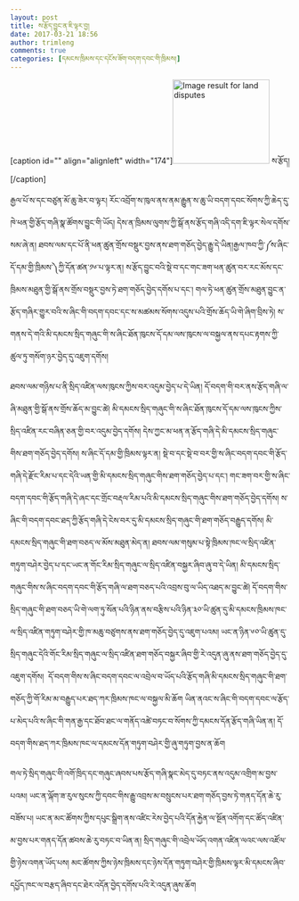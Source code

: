 ```yaml
---
layout: post
title: ས་རྩོད་བྱུང་ན་ཇི་ལྟར་བྱ།
date: 2017-03-21 18:56
author: trimleng
comments: true
categories: [དམངས་ཁྲིམས་དང་དངོས་ཟོག་བདག་དབང་གི་ཁྲིམས།]
---
```

[caption id="" align="alignleft" width="174"]<img class="" src="http://mobilelandsurveying.com/wp-content/uploads/2012/09/land-disputes.jpg" alt="Image result for land disputes" width="174" height="151" /> ས་རྩོད།[/caption]

རྒྱལ་པོ་ས་དང་བཙུན་མོ་ཆུ་ཟེར་བ་ལྟར། རོང་འབྲོག་ས་ཁུལ་ནས་ནམ་རྒྱུན་ས་ཆུ་ཡི་བདག་དབང་སོགས་ཀྱི་ཆེད་དུ་ཁེ་ཕན་གྱི་རྩོད་གཞི་སྣ་ཚོགས་བྱུང་གི་ཡོད། དེས་ན་ཁྲིམས་ལུགས་ཀྱི་སྒོ་ནས་རྩོད་གཞི་འདི་དག་ཇི་ལྟར་སེལ་དགོས་སམ་ཞེ་ན། ཐབས་ལམ་དང་པོ་ནི་ཕན་ཚུན་གྲོས་བསྡུར་བྱས་ནས་ཐག་གཅོད་བྱེད་རྒྱུ་དེ་ཡིན།<!--more-->རྒྱལ་ཁབ་ཀྱི་༼ས་ཞིང་དོ་དམ་གྱི་ཁྲིམས་༽ཀྱི་དོན་ཚན་༡༦་པ་ལྟར་ན། ས་རྩོད་བྱུང་བའི་སྡེ་བ་དང་གང་ཟག་ཕན་ཚུན་བར་རང་མོས་དང་ཁྲིམས་མཐུན་གྱི་སྒོ་ནས་གྲོས་བསྡུར་བྱས་ཏེ་ཐག་གཅོད་བྱེད་དགོས་པ་དང་། གལ་ཏེ་ཕན་ཚུན་གྲོས་མཐུན་བྱུང་ན་རྩོད་གཞིར་གྱུར་བའི་ས་ཞིང་གི་བདག་དབང་དང་ས་མཚམས་སོགས་འདུས་པའི་གྲོས་ཆོད་ཡི་གེ་ཞིག་བྲིས་ཏེ། ས་གནས་དེ་གའི་མི་དམངས་སྲིད་གཞུང་གི་ས་ཞིང་ཐོན་ཁུངས་དོ་དམ་ལས་ཁུངས་ལ་བསྐྱལ་ནས་དཔང་རྟགས་ཀྱི་ཚུལ་ཏུ་གསོག་ཉར་བྱེད་དུ་འཇུག་དགོས།

ཐབས་ལམ་གཉིས་པ་ནི་སྲིད་འཛིན་ལས་ཁུངས་ཀྱིས་བར་འདུམ་བྱེད་པ་དེ་ཡིན། དོ་བདག་གི་བར་ནས་རྩོད་གཞི་ལ་ཞི་མཐུན་གྱི་སྒོ་ནས་གྲོས་ཆོད་མ་བྱུང་ཚེ། མི་དམངས་སྲིད་གཞུང་གི་ས་ཞིང་ཐོན་ཁུངས་དོ་དམ་ལས་ཁུངས་ཀྱིས་སྲིད་འཛིན་རང་བཞིན་ཅན་གྱི་བར་འདུམ་བྱེད་དགོས། དེས་ཀྱང་མ་ཕན་ན་རྩོད་གཞི་དེ་མི་དམངས་སྲིད་གཞུང་གིས་ཐག་གཅོད་བྱེད་དགོས། ས་ཞིང་དོ་དམ་གྱི་ཁྲིམས་ལྟར་ན། <span style="font-weight: 400;">སྡེ་བ་དང་སྡེ་བ་བར་གྱི་ས་ཞིང་བདག་དབང་གི་རྩོད་གཞི་དེ་རྫོང་རིམ་པ་དང་དེའི་ཡན་གྱི་མི་དམངས་སྲིད་གཞུང་གིས་ཐག་གཅོད་བྱེད་པ་དང་། གང་ཟག་བར་གྱི་ས་ཞིང་བདག་དབང་གི་རྩོད་གཞི་དེ་ཞང་དང་གྲོང་བརྡལ་རིམ་པའི་མི་དམངས་སྲིད་གཞུང་གིས་ཐག་གཅོད་བྱེད་དགོས། ས་ཞིང་གི་བདག་དབང་ཐད་ཀྱི་རྩོད་གཞི་དེ་ངེས་བར་དུ་མི་དམངས་སྲིད་གཞུང་གི་ཐག་གཅོད་བརྒྱུད་དགོས། མི་དམངས་སྲིད་གཞུང་གི་ཐག་བཅད་ལ་མོས་མཐུན་མེད་ན། ཐབས་ལམ་གསུམ་པ་སྟེ་ཁྲིམས་ཁང་ལ་སྲིད་འཛིན་གཏུག་བཤེར་བྱེད་པ་དང་ཡང་ན་གོང་རིམ་སྲིད་གཞུང་ལ་སྲིད་འཛིན་བསྐྱར་ཞིབ་ཞུ་བ་དེ་ཡིན། མི་དམངས་སྲིད་གཞུང་གིས་ས་ཞིང་བདག་དབང་གི་རྩོད་གཞི་ལ་ཐག་བཅད་པའི་འབྲས་བུ་ལ་ཡིད་འཐད་མ་བྱུང་ཚེ། དོ་བདག་གིས་སྲིད་གཞུང་གི་ཐག་བཅད་ཡི་གེ་ལག་ཏུ་སོན་པའི་ཉིན་ནས་བརྩིས་པའི་ཉིན་༣༠་ཡི་ཚུན་དུ་མི་དམངས་ཁྲིམས་ཁང་ལ་སྲིད་འཛིན་གཏུག་བཤེར་གྱི་ཁ་མཆུ་བཙུགས་ནས་ཐག་གཅོད་བྱེད་དུ་འཇུག་པའམ། ཡང་ན་ཉིན་༦༠་ཡི་ཚུན་དུ་སྲིད་གཞུང་དེའི་གོང་རིམ་སྲིད་གཞུང་ལ་སྲིད་འཛིན་ཐག་གཅོད་བསྐྱར་ཞིབ་གྱི་རེ་འདུན་ཞུ་ནས་ཐག་གཅོད་བྱེད་དུ་འཇུག་དགོས།  དོ་བདག་གིས་ས་ཞིང་བདག་དབང་ལ་འབྲེལ་བ་ཡོད་པའི་རྩོད་གཞི་མི་དམངས་སྲིད་གཞུང་གི་ཐག་གཅོད་ཀྱི་གོ་རིམ་མ་བརྒྱུད་པར་ཐད་ཀར་ཁྲིམས་ཁང་ལ་བསྐྱལ་མི་ཆོག ཡིན་ནའང་ས་ཞིང་གི་བདག་དབང་ལ་རྩོད་པ་མེད་པའི་ས་ཞིང་གི་གན་རྒྱ་དང་ཐོབ་ཐང་ལ་གནོད་འཚེ་བཏང་བ་སོགས་ཀྱི་དམངས་དོན་རྩོད་གཞི་ཡིན་ན། དོ་བདག་གིས་ཐད་ཀར་ཁྲིམས་ཁང་ལ་དམངས་དོན་གཏུག་བཤེར་གྱི་ཞུ་གཏུག་བྱས་ན་ཆོག</span>

<span style="font-weight: 400;">གལ་ཏེ་སྲིད་གཞུང་གི་འགོ་ཁྲིད་དང་གཞུང་ཞབས་པས་རྩོད་གཞི་སྣང་མེད་དུ་བཏང་ནས་འདུམ་འགྲིག་མ་བྱས་པའམ། ཡང་ན་ལྐོག་ཟ་རུལ་སུངས་ཀྱི་དབང་གིས་རྒྱུ་འབྲས་མ་བསྲུངས་པར་ཐག་གཅོད་བྱས་ཏེ་གནད་དོན་ཆེ་རུ་བཟོས་པ། ཡང་ན་མང་ཚོགས་ཀྱིས་དཔུང་སྒྲིག་ནས་འཛིང་རེས་བྱེད་པའི་དོན་རྐྱེན་ལ་སྔོན་འགོག་དང་ཚོད་འཛིན་མ་བྱས་པར་གནད་དོན་ཚབས་ཆེ་རུ་བཏང་བ་ཡིན་ན། སྲིད་གཞུང་གི་འབྲེལ་ཡོད་འགན་འཛིན་ལའང་ལས་འཛོལ་གྱི་ཉེས་འགན་ཡོད་པས། མང་ཚོགས་ཀྱིས་ཉེས་ཁྲིམས་དང་ཉེས་དོན་གཏུག་བཤེར་གྱི་ཁྲིམས་ལྟར་མི་དམངས་ཞིབ་དཔྱོད་ཁང་ལ་བརྩད་ཞིབ་དང་ཐེར་འདོན་བྱེད་དགོས་པའི་རེ་འདུན་ཞུས་ཆོག</span>
